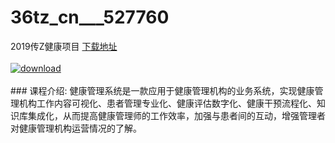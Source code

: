 # 36tz_cn___527760
2019传Z健康项目
[下载地址](http://www.36tz.cn/article/527760 "下载地址")
<br/></br>[![download](http://36tz.cn/muke_img/2019_10_2-19-300x140.png "下载地址")](http://www.36tz.cn/article/527760 "下载地址")
<br/></br>### 课程介绍:
健康管理系统是一款应用于健康管理机构的业务系统，实现健康管理机构工作内容可视化、患者管理专业化、健康评估数字化、健康干预流程化、知识库集成化，从而提高健康管理师的工作效率，加强与患者间的互动，增强管理者对健康管理机构运营情况的了解。


